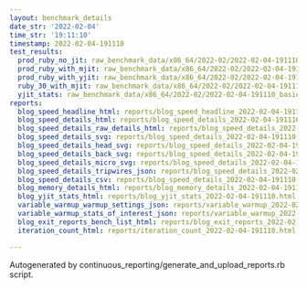 ```yaml
---
layout: benchmark_details
date_str: '2022-02-04'
time_str: '19:11:10'
timestamp: 2022-02-04-191110
test_results:
  prod_ruby_no_jit: raw_benchmark_data/x86_64/2022-02/2022-02-04-191110_basic_benchmark_prod_ruby_no_jit.json
  prod_ruby_with_mjit: raw_benchmark_data/x86_64/2022-02/2022-02-04-191110_basic_benchmark_prod_ruby_with_mjit.json
  prod_ruby_with_yjit: raw_benchmark_data/x86_64/2022-02/2022-02-04-191110_basic_benchmark_prod_ruby_with_yjit.json
  ruby_30_with_mjit: raw_benchmark_data/x86_64/2022-02/2022-02-04-191110_basic_benchmark_ruby_30_with_mjit.json
  yjit_stats: raw_benchmark_data/x86_64/2022-02/2022-02-04-191110_basic_benchmark_yjit_stats.json
reports:
  blog_speed_headline_html: reports/blog_speed_headline_2022-02-04-191110.html
  blog_speed_details_html: reports/blog_speed_details_2022-02-04-191110.html
  blog_speed_details_raw_details_html: reports/blog_speed_details_2022-02-04-191110.raw_details.html
  blog_speed_details_svg: reports/blog_speed_details_2022-02-04-191110.svg
  blog_speed_details_head_svg: reports/blog_speed_details_2022-02-04-191110.head.svg
  blog_speed_details_back_svg: reports/blog_speed_details_2022-02-04-191110.back.svg
  blog_speed_details_micro_svg: reports/blog_speed_details_2022-02-04-191110.micro.svg
  blog_speed_details_tripwires_json: reports/blog_speed_details_2022-02-04-191110.tripwires.json
  blog_speed_details_csv: reports/blog_speed_details_2022-02-04-191110.csv
  blog_memory_details_html: reports/blog_memory_details_2022-02-04-191110.html
  blog_yjit_stats_html: reports/blog_yjit_stats_2022-02-04-191110.html
  variable_warmup_warmup_settings_json: reports/variable_warmup_2022-02-04-191110.warmup_settings.json
  variable_warmup_stats_of_interest_json: reports/variable_warmup_2022-02-04-191110.stats_of_interest.json
  blog_exit_reports_bench_list_html: reports/blog_exit_reports_2022-02-04-191110.bench_list.html
  iteration_count_html: reports/iteration_count_2022-02-04-191110.html

---
```

Autogenerated by continuous_reporting/generate_and_upload_reports.rb script.
